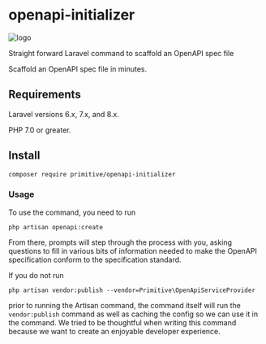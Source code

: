 # openapi-initializer

![logo](https://github.com/PrimitiveSocial/openapi-initializer/blob/main/oai.png)

Straight forward Laravel command to scaffold an OpenAPI spec file

Scaffold an OpenAPI spec file in minutes. 

## Requirements

Laravel versions 6.x, 7.x, and 8.x. 

PHP 7.0 or greater. 

## Install
```
composer require primitive/openapi-initializer
```

### Usage

To use the command, you need to run

```
php artisan openapi:create
```

From there, prompts will step through the process with you, asking questions to fill in various bits of information needed to make the OpenAPI specification conform to the specification standard. 

If you do not run

```
php artisan vendor:publish --vendor=Primitive\OpenApiServiceProvider
```

prior to running the Artisan command, the command itself will run the `vendor:publish` command as well as caching the config so we can use it in the command. We tried to be thoughtful when writing this command because we want to create an enjoyable developer experience. 
